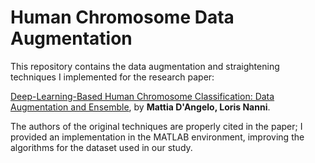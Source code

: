 # Human Chromosome Data Augmentation

This repository contains the data augmentation and straightening techniques I implemented for the research paper:

[Deep-Learning-Based Human Chromosome Classification: Data Augmentation and Ensemble](https://www.mdpi.com/2078-2489/14/7/389), by **Mattia D'Angelo, Loris Nanni**.

The authors of the original techniques are properly cited in the paper; I provided an implementation in the MATLAB environment, improving the algorithms for the dataset used in our study.
